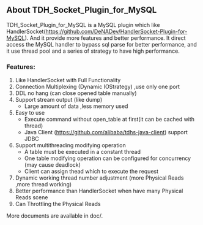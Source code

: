 ## About TDH_Socket_Plugin_for_MySQL

TDH_Socket_Plugin_for_MySQL is a MySQL plugin which like HandlerSocket(https://github.com/DeNADev/HandlerSocket-Plugin-for-MySQL).
And it provide more features and better performance.
It direct access the MySQL handler to bypass sql parse for better performance, and it use thread pool and a series of strategy to have high performance.
	
### Features:
1. Like HandlerSocket with Full Functionality
2. Connection Multiplexing (Dynamic IOStrategy) ,use only one port
3. DDL no hang (can close opened table manually)
4. Support stream output (like dump)
	* Large amount of data ,less memory used
5. Easy to use
	* Execute command without open_table at first(it can be cached with thread)
	* Java Client (https://github.com/alibaba/tdhs-java-client) support JDBC
6. Support multithreading modifying operation
	* A table must be executed in a constant thread
	* One table modifying operation can be configured for concurrency (may cause deadlock)
	* Client can assign thead which to execute the request
7. Dynamic working thread number adjustment (more Physical Reads ,more thread working)
8. Better performance than HandlerSocket when have many Physical Reads scene
9. Can Throttling the Physical Reads

More documents are available in doc/.
